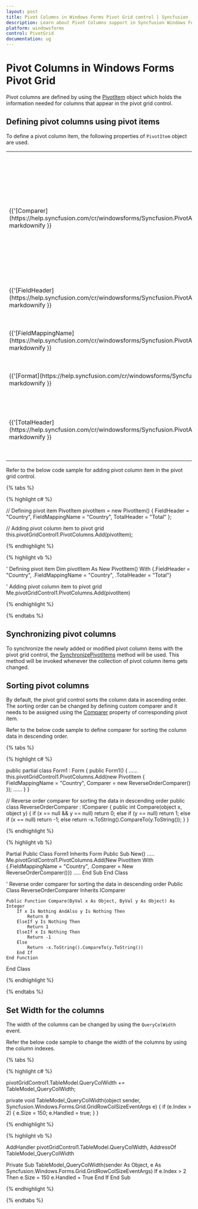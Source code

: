 ```yaml
---
layout: post
title: Pivot Columns in Windows Forms Pivot Grid control | Syncfusion
description: Learn about Pivot Columns support in Syncfusion Windows Forms Pivot Grid control, its elements and more details.
platform: windowsforms
control: PivotGrid
documentation: ug
---
```


# Pivot Columns in Windows Forms Pivot Grid

Pivot columns are defined by using the [PivotItem](https://help.syncfusion.com/cr/windowsforms/Syncfusion.PivotAnalysis.Base.PivotItem.html) object which holds the information needed for columns that appear in the pivot grid control.

## Defining pivot columns using pivot items

To define a pivot column item, the following properties of `PivotItem` object are used.

<table>
<tr>
<th>
Property Name</th><th>
Description</th><th>
Type</th></tr>
<tr>
<td>
{{'[Comparer](https://help.syncfusion.com/cr/windowsforms/Syncfusion.PivotAnalysis.Base.PivotItem.html#Syncfusion_PivotAnalysis_Base_PivotItem_Comparer)'| markdownify }}</td><td>
Gets or sets the IComparer object used for sorting. If this value is null, then sorting will be performed under the assumption that this field is IComparable.</td><td>
IComparer</td></tr>
<tr>
<td>
{{'[FieldHeader](https://help.syncfusion.com/cr/windowsforms/Syncfusion.PivotAnalysis.Base.PivotItem.html#Syncfusion_PivotAnalysis_Base_PivotItem_FieldHeader)'| markdownify }}</td><td>
Gets or sets the title you want to see in the header for this pivot item.</td><td>
string</td></tr>
<tr>
<td>
{{'[FieldMappingName](https://help.syncfusion.com/cr/windowsforms/Syncfusion.PivotAnalysis.Base.PivotItem.html#Syncfusion_PivotAnalysis_Base_PivotItem_FieldMappingName)'| markdownify }}</td><td>
Gets or sets the property's mapping name.</td><td>
string</td></tr>
<tr>
<td>
{{'[Format](https://help.syncfusion.com/cr/windowsforms/Syncfusion.PivotAnalysis.Base.PivotItem.html#Syncfusion_PivotAnalysis_Base_PivotItem_Format)'| markdownify }}</td><td>
Gets or sets the format item for the specified field.</td><td>
string</td></tr>
<tr>
<td>
{{'[TotalHeader](https://help.syncfusion.com/cr/windowsforms/Syncfusion.PivotAnalysis.Base.PivotItem.html#Syncfusion_PivotAnalysis_Base_PivotItem_TotalHeader)'| markdownify }}</td><td>
Gets or sets the string you want to append to the pivot item's summary cells.</td><td>
string</td></tr>
</table>

Refer to the below code sample for adding pivot column item in the pivot grid control.

{% tabs %}

{% highlight c# %}

// Defining pivot item
PivotItem pivotItem = new PivotItem() { FieldHeader = "Country", FieldMappingName = "Country", TotalHeader = "Total" };

// Adding pivot column item to pivot grid
this.pivotGridControl1.PivotColumns.Add(pivotItem);

{% endhighlight %}

{% highlight vb %}

' Defining pivot item
Dim pivotItem As New PivotItem() With {.FieldHeader = "Country", .FieldMappingName = "Country", .TotalHeader = "Total"}

' Adding pivot column item to pivot grid
Me.pivotGridControl1.PivotColumns.Add(pivotItem)

{% endhighlight %}

{% endtabs %}

## Synchronizing pivot columns

To synchronize the newly added or modified pivot column items with the pivot grid control, the [SynchronizePivotItems](https://help.syncfusion.com/cr/windowsforms/Syncfusion.Windows.Forms.PivotAnalysis.PivotGridControlBase.html#Syncfusion_Windows_Forms_PivotAnalysis_PivotGridControlBase_SynchronizePivotItems_System_Collections_Specialized_NotifyCollectionChangedEventArgs_System_Boolean_) method will be used. This method will be invoked whenever the collection of pivot column items gets changed.

## Sorting pivot columns

By default, the pivot grid control sorts the column data in ascending order. The sorting order can be changed by defining custom comparer and it needs to be assigned using the [Comparer](https://help.syncfusion.com/cr/windowsforms/Syncfusion.PivotAnalysis.Base.PivotItem.html#Syncfusion_PivotAnalysis_Base_PivotItem_Comparer) property of corresponding pivot item.

Refer to the below code sample to define comparer for sorting the column data in descending order.

{% tabs %}

{% highlight c# %}

public partial class Form1 : Form
{
    public Form1()
    {
        ......
        this.pivotGridControl1.PivotColumns.Add(new PivotItem { FieldMappingName = "Country", Comparer = new ReverseOrderComparer() });
        ......
    }
}

// Reverse order comparer for sorting the data in descending order
public class ReverseOrderComparer : IComparer
{
   public int Compare(object x, object y)
   {
      if (x == null && y == null)
         return 0;
      else if (y == null)
         return 1;
      else if (x == null)
         return -1;
      else
         return -x.ToString().CompareTo(y.ToString());
   }
}

{% endhighlight %}

{% highlight vb %}

Partial Public Class Form1
    Inherits Form
    Public Sub New()
        .....
        Me.pivotGridControl1.PivotColumns.Add(New PivotItem With {.FieldMappingName = "Country", .Comparer = New ReverseOrderComparer()})
        .....
    End Sub
End Class

' Reverse order comparer for sorting the data in descending order
Public Class ReverseOrderComparer
    Inherits IComparer

    Public Function Compare(ByVal x As Object, ByVal y As Object) As Integer
        If x Is Nothing AndAlso y Is Nothing Then
            Return 0
        ElseIf y Is Nothing Then
            Return 1
        ElseIf x Is Nothing Then
            Return -1
        Else
            Return -x.ToString().CompareTo(y.ToString())
        End If
    End Function
End Class

{% endhighlight %}

{% endtabs %}

## Set Width for the columns

The width of the columns can be changed by using the `QueryColWidth` event.

Refer the below code sample to change the width of the columns by using the column indexes.

{% tabs %}

{% highlight c# %}

pivotGridControl1.TableModel.QueryColWidth += TableModel_QueryColWidth;

 private void TableModel_QueryColWidth(object sender, Syncfusion.Windows.Forms.Grid.GridRowColSizeEventArgs e)
 {
     if (e.Index > 2) 
     {
         e.Size = 150;
         e.Handled = true;
     }
 }    

{% endhighlight %}

{% highlight vb %}

AddHandler pivotGridControl1.TableModel.QueryColWidth, AddressOf TableModel_QueryColWidth

Private Sub TableModel_QueryColWidth(sender As Object, e As Syncfusion.Windows.Forms.Grid.GridRowColSizeEventArgs)
    If e.Index > 2 Then
        e.Size = 150
        e.Handled = True
    End If
End Sub

{% endhighlight %}

{% endtabs %}
